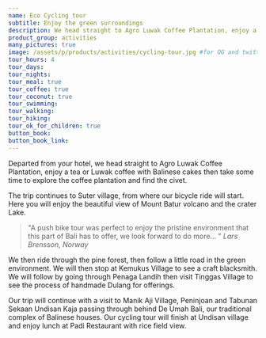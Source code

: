 ```yaml
---
name: Eco Cycling tour
subtitle: Enjoy the green surroundings
description: We head straight to Agro Luwak Coffee Plantation, enjoy a tea or Luwak coffee with Balinese cakes then explore the plantation and find the civet. Then to Suter village, from where our bicycle ride will start. Enjoy the beautiful view of Mount Batur volcano and the crater Lake...
product_group: activities
many_pictures: true
image: /assets/p/products/activities/cycling-tour.jpg #for OG and twitter cards
tour_hours: 4
tour_days:
tour_nights:
tour_meal: true
tour_coffee: true
tour_coconut: true
tour_swimming:
tour_walking:
tour_hiking:
tour_ok_for_children: true
button_book:
button_book_link:
---
```


Departed from your hotel, we head straight to Agro Luwak Coffee Plantation, enjoy a tea or Luwak coffee with Balinese cakes then take some time to explore the coffee plantation and find the civet.

The trip continues to Suter village, from where our bicycle ride will start. Here you will enjoy the beautiful view of Mount Batur volcano and the crater Lake.

>"A push bike tour was perfect to enjoy the pristine environment that this part of Bali has to offer, we look forward to do more... " _Lars Brensson, Norway_

We then ride through the pine forest, then follow a little road in the green environment. We will then stop at Kemukus Village to see a craft blacksmith. We will follow by going through Penaga Landih then visit Tinggas Village to see the process of handmade Dulang for offerings.

Our trip will continue with a visit to Manik Aji Village, Peninjoan and Tabunan Sekaan Undisan Kaja passing through behind De Umah Bali, our traditional complex of Balinese houses. Our cycling tour will finish at Undisan village and enjoy lunch at Padi Restaurant with rice field view.
